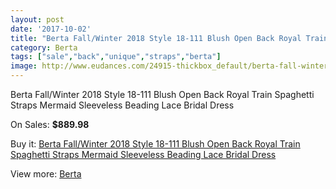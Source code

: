 ```yaml
---
layout: post
date: '2017-10-02'
title: "Berta Fall/Winter 2018 Style 18-111 Blush Open Back Royal Train Spaghetti Straps Mermaid Sleeveless Beading Lace Bridal Dress"
category: Berta
tags: ["sale","back","unique","straps","berta"]
image: http://www.eudances.com/24915-thickbox_default/berta-fall-winter-2018-style-18-111-blush-open-back-royal-train-spaghetti-straps-mermaid-sleeveless-beading-lace-bridal-dress.jpg
---
```

Berta Fall/Winter 2018 Style 18-111 Blush Open Back Royal Train Spaghetti Straps Mermaid Sleeveless Beading Lace Bridal Dress

On Sales: **$889.98**
<a href="https://www.eudances.com/en/berta/8264-berta-fall-winter-2018-style-18-111-blush-open-back-royal-train-spaghetti-straps-mermaid-sleeveless-beading-lace-bridal-dress.html"><amp-img layout="responsive" width="600" height="600" src="//www.eudances.com/24915-thickbox_default/berta-fall-winter-2018-style-18-111-blush-open-back-royal-train-spaghetti-straps-mermaid-sleeveless-beading-lace-bridal-dress.jpg" alt="Berta Fall/Winter 2018 Style 18-111 Blush Open Back Royal Train Spaghetti Straps Mermaid Sleeveless Beading Lace Bridal Dress 0" /></a>
<a href="https://www.eudances.com/en/berta/8264-berta-fall-winter-2018-style-18-111-blush-open-back-royal-train-spaghetti-straps-mermaid-sleeveless-beading-lace-bridal-dress.html"><amp-img layout="responsive" width="600" height="600" src="//www.eudances.com/24920-thickbox_default/berta-fall-winter-2018-style-18-111-blush-open-back-royal-train-spaghetti-straps-mermaid-sleeveless-beading-lace-bridal-dress.jpg" alt="Berta Fall/Winter 2018 Style 18-111 Blush Open Back Royal Train Spaghetti Straps Mermaid Sleeveless Beading Lace Bridal Dress 1" /></a>
<a href="https://www.eudances.com/en/berta/8264-berta-fall-winter-2018-style-18-111-blush-open-back-royal-train-spaghetti-straps-mermaid-sleeveless-beading-lace-bridal-dress.html"><amp-img layout="responsive" width="600" height="600" src="//www.eudances.com/24919-thickbox_default/berta-fall-winter-2018-style-18-111-blush-open-back-royal-train-spaghetti-straps-mermaid-sleeveless-beading-lace-bridal-dress.jpg" alt="Berta Fall/Winter 2018 Style 18-111 Blush Open Back Royal Train Spaghetti Straps Mermaid Sleeveless Beading Lace Bridal Dress 2" /></a>
<a href="https://www.eudances.com/en/berta/8264-berta-fall-winter-2018-style-18-111-blush-open-back-royal-train-spaghetti-straps-mermaid-sleeveless-beading-lace-bridal-dress.html"><amp-img layout="responsive" width="600" height="600" src="//www.eudances.com/24918-thickbox_default/berta-fall-winter-2018-style-18-111-blush-open-back-royal-train-spaghetti-straps-mermaid-sleeveless-beading-lace-bridal-dress.jpg" alt="Berta Fall/Winter 2018 Style 18-111 Blush Open Back Royal Train Spaghetti Straps Mermaid Sleeveless Beading Lace Bridal Dress 3" /></a>
<a href="https://www.eudances.com/en/berta/8264-berta-fall-winter-2018-style-18-111-blush-open-back-royal-train-spaghetti-straps-mermaid-sleeveless-beading-lace-bridal-dress.html"><amp-img layout="responsive" width="600" height="600" src="//www.eudances.com/24917-thickbox_default/berta-fall-winter-2018-style-18-111-blush-open-back-royal-train-spaghetti-straps-mermaid-sleeveless-beading-lace-bridal-dress.jpg" alt="Berta Fall/Winter 2018 Style 18-111 Blush Open Back Royal Train Spaghetti Straps Mermaid Sleeveless Beading Lace Bridal Dress 4" /></a>
<a href="https://www.eudances.com/en/berta/8264-berta-fall-winter-2018-style-18-111-blush-open-back-royal-train-spaghetti-straps-mermaid-sleeveless-beading-lace-bridal-dress.html"><amp-img layout="responsive" width="600" height="600" src="//www.eudances.com/24916-thickbox_default/berta-fall-winter-2018-style-18-111-blush-open-back-royal-train-spaghetti-straps-mermaid-sleeveless-beading-lace-bridal-dress.jpg" alt="Berta Fall/Winter 2018 Style 18-111 Blush Open Back Royal Train Spaghetti Straps Mermaid Sleeveless Beading Lace Bridal Dress 5" /></a>

Buy it: [Berta Fall/Winter 2018 Style 18-111 Blush Open Back Royal Train Spaghetti Straps Mermaid Sleeveless Beading Lace Bridal Dress](https://www.eudances.com/en/berta/8264-berta-fall-winter-2018-style-18-111-blush-open-back-royal-train-spaghetti-straps-mermaid-sleeveless-beading-lace-bridal-dress.html "Berta Fall/Winter 2018 Style 18-111 Blush Open Back Royal Train Spaghetti Straps Mermaid Sleeveless Beading Lace Bridal Dress")

View more: [Berta](https://www.eudances.com/en/110-berta "Berta")